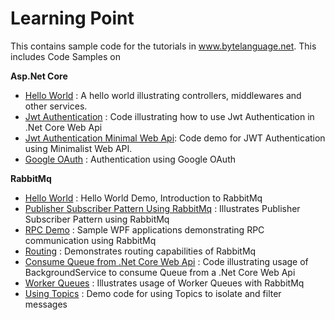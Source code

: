 # Learning Point

This contains sample code for the tutorials in www.bytelanguage.net.  This includes Code Samples on

**Asp.Net Core**
- [Hello World](https://github.com/anuviswan/LearningPoint/tree/master/AspNetCore/MyFirstApp) : A hello world illustrating controllers, middlewares and other services.
- [Jwt Authentication](https://github.com/anuviswan/LearningPoint/tree/master/AspNetCore/JwtExample) : Code illustrating how to use Jwt Authentication in .Net Core Web Api
- [Jwt Authentication Minimal Web Api](https://github.com/anuviswan/LearningPoint/tree/master/AspNetCore/MinimalWebAPi): Code demo for JWT Authentication using Minimalist Web API.
- [Google OAuth](https://github.com/anuviswan/LearningPoint/tree/master/AspNetCore/WebAppOAuthDemo) : Authentication using Google OAuth


**RabbitMq**

- [Hello World](https://github.com/anuviswan/LearningPoint/tree/master/RabbitMq/HelloWorld) : Hello World Demo, Introduction to RabbitMq
- [Publisher Subscriber Pattern Using RabbitMq](https://github.com/anuviswan/LearningPoint/tree/master/RabbitMq/PublishSubscriber) : Illustrates Publisher Subscriber Pattern using RabbitMq
- [RPC Demo](https://github.com/anuviswan/LearningPoint/tree/master/RabbitMq/Demo.Rpc) : Sample WPF applications demonstrating RPC communication using RabbitMq
- [Routing](https://github.com/anuviswan/LearningPoint/tree/master/RabbitMq/Routing) : Demonstrates routing capabilities of RabbitMq
- [Consume Queue from .Net Core Web Api](https://github.com/anuviswan/LearningPoint/tree/master/RabbitMq/WebApiBackgroundService) : Code illustrating usage of BackgroundService to consume Queue from a .Net Core Web Api
- [Worker Queues](https://github.com/anuviswan/LearningPoint/tree/master/RabbitMq/WorkerQueues) : Illustrates usage of Worker Queues with RabbitMq
- [Using Topics](https://github.com/anuviswan/LearningPoint/tree/master/RabbitMq/Topics) : Demo code for using Topics to isolate and filter messages
